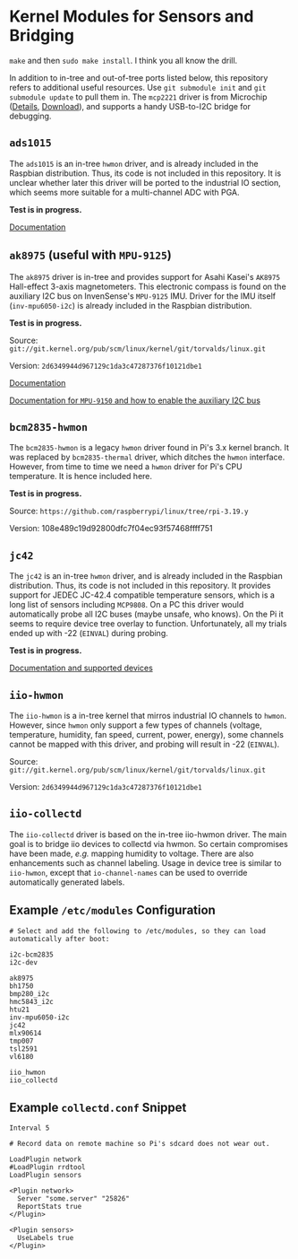 Kernel Modules for Sensors and Bridging
=======================================

`make` and then `sudo make install`.
I think you all know the drill.

In addition to in-tree and out-of-tree ports listed below,
this repository refers to additional useful resources.
Use `git submodule init` and `git submodule update` to pull them in.
The `mcp2221` driver is from Microchip
([Details](http://www.microchip.com/wwwproducts/en/MCP2221A),
[Download](http://ww1.microchip.com/downloads/en/DeviceDoc/mcp2221_0_1.tar.gz)),
and supports a handy USB-to-I2C bridge for debugging.



`ads1015`
---------
The `ads1015` is an in-tree `hwmon` driver, and is already included in the Raspbian distribution.
Thus, its code is not included in this repository.
It is unclear whether later this driver will be ported to the industrial IO section,
which seems more suitable for a multi-channel ADC with PGA.

**Test is in progress.**

[Documentation](https://www.kernel.org/doc/Documentation/devicetree/bindings/hwmon/ads1015.txt)


`ak8975` (useful with `MPU-9125`)
---------------------------------
The `ak8975` driver is in-tree and provides support for Asahi Kasei's `AK8975` Hall-effect 3-axis magnetometers.
This electronic compass is found on the auxiliary I2C bus on InvenSense's `MPU-9125` IMU.
Driver for the IMU itself (`inv-mpu6050-i2c`) is already included in the Raspbian distribution.

**Test is in progress.**

Source: `git://git.kernel.org/pub/scm/linux/kernel/git/torvalds/linux.git`

Version: `2d6349944d967129c1da3c47287376f10121dbe1`

[Documentation](https://www.kernel.org/doc/Documentation/devicetree/bindings/iio/magnetometer/ak8975.txt)

[Documentation for `MPU-9150` and how to enable the auxiliary I2C bus](https://www.kernel.org/doc/Documentation/devicetree/bindings/iio/imu/inv_mpu6050.txt)


`bcm2835-hwmon`
---------------
The `bcm2835-hwmon` is a legacy `hwmon` driver found in Pi's 3.x kernel branch.
It was replaced by `bcm2835-thermal` driver, which ditches the `hwmon` interface.
However, from time to time we need a `hwmon` driver for Pi's CPU temperature.
It is hence included here.

**Test is in progress.**

Source: `https://github.com/raspberrypi/linux/tree/rpi-3.19.y`

Version: 108e489c19d92800dfc7f04ec93f57468ffff751


`jc42`
------
The `jc42` is an in-tree `hwmon` driver, and is already included in the Raspbian distribution.
Thus, its code is not included in this repository.
It provides support for JEDEC JC-42.4 compatible temperature sensors,
which is a long list of sensors including `MCP9808`.
On a PC this driver would automatically probe all I2C buses (maybe unsafe, who knows).
On the Pi it seems to require device tree overlay to function.
Unfortunately, all my trials ended up with -22 (`EINVAL`) during probing.

**Test is in progress.**

[Documentation and supported devices](https://www.kernel.org/doc/Documentation/devicetree/bindings/hwmon/jc42.txt)

`iio-hwmon`
-----------
The `iio-hwmon` is a in-tree kernel that mirros industrial IO channels to `hwmon`.
However, since `hwmon` only support a few types of channels
(voltage, temperature, humidity, fan speed, current, power, energy),
some channels cannot be mapped with this driver,
and probing will result in -22 (`EINVAL`).

Source: `git://git.kernel.org/pub/scm/linux/kernel/git/torvalds/linux.git`

Version: `2d6349944d967129c1da3c47287376f10121dbe1`

`iio-collectd`
--------------
The `iio-collectd` driver is based on the in-tree iio-hwmon driver.
The main goal is to bridge iio devices to collectd via hwmon.
So certain compromises have been made, *e.g.* mapping humidity to voltage.
There are also enhancements such as channel labeling.
Usage in device tree is similar to `iio-hwmon`,
except that `io-channel-names` can be used to override automatically generated labels.



Example `/etc/modules` Configuration
------------------------------------
```
# Select and add the following to /etc/modules, so they can load automatically after boot:

i2c-bcm2835
i2c-dev

ak8975
bh1750
bmp280_i2c
hmc5843_i2c
htu21
inv-mpu6050-i2c
jc42
mlx90614
tmp007
tsl2591
vl6180

iio_hwmon
iio_collectd
```


Example `collectd.conf` Snippet
-------------------------------
```
Interval 5

# Record data on remote machine so Pi's sdcard does not wear out.

LoadPlugin network
#LoadPlugin rrdtool
LoadPlugin sensors

<Plugin network>
  Server "some.server" "25826"
  ReportStats true
</Plugin>

<Plugin sensors>
  UseLabels true
</Plugin>
```
